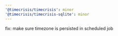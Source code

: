 ```yaml
---
'@timecrisis/timecrisis': minor
'@timecrisis/timecrisis-sqlite': minor
---
```


fix: make sure timezone is persisted in scheduled job
